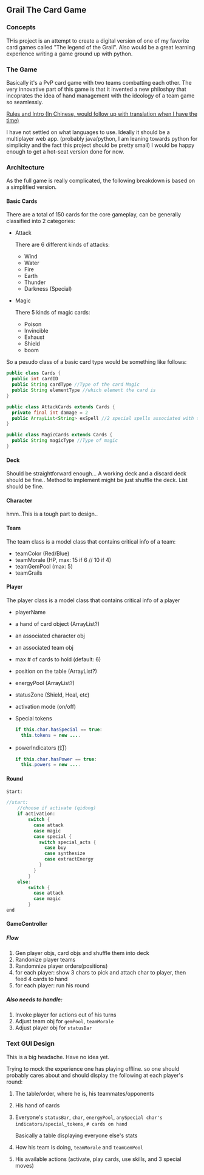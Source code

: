 ## Grail The Card Game

### Concepts
THis project is an attempt to create a digital version of one of my favorite card games called "The legend of the Grail". Also would be a great learning experience writing a game ground up with python. 

### The Game
Basically it's a PvP card game with two teams combatting each other. The very innovative part of this game is that it invented a new philoshpy that incoprates the idea of hand management with the ideology of a team game so seamlessly.

[Rules and Intro (In Chinese, would follow up with translation when I have the time)](http://baike.baidu.com/item/星杯传说)

I have not settled on what languages to use. Ideally it should be a multiplayer web app. (probably java/python, I am leaning towards python for simplicity and the fact this project should be pretty small) I would be happy enough to get a hot-seat version done for now.

### Architecture
As the full game is really complicated, the following breakdown is based on a simplified version.

#### Basic Cards

There are a total of 150 cards for the core gameplay, can be generally classified into 2 categories:

- Attack

  There are 6 different kinds of attacks:

  - Wind
  - Water
  - Fire
  - Earth
  - Thunder
  - Darkness (Special)

- Magic

  There 5 kinds of magic cards:

  - Poison
  - Invincible
  - Exhaust
  - Shield
  - boom

So a pesudo class of a basic card type would be something like follows:

```java
public class Cards {
  public int cardID 
  public String cardType //Type of the card Magic
  public String elementType //which element the card is
}

public class AttackCards extends Cards {
  private final int damage = 2
  public ArrayList<String> exSpell //2 special spells associated with this card
}

public class MagicCards extends Cards {
  public String magicType //Type of magic
}
```

#### Deck

Should be straightforward enough… A working deck and a discard deck should be fine.. Method to implement might be just shuffle the deck. List should be fine.

#### Character

hmm..This is a tough part to design..

#### Team

The team class is a model class that contains critical info of a team:

- teamColor (Red/Blue)
- teamMorale (HP, max: 15 if 6 // 10 if 4)
- teamGemPool (max: 5)
- teamGrails

#### Player

The player class is a model class that contains critical info of a player

- playerName


- a hand of card object (ArrayList?)

- an associated character obj

- an associated team obj

- max # of cards to hold (default: 6)

- position on the table (ArrayList?)

- energyPool (ArrayList?)

- statusZone (Shield, Heal, etc)

- activation mode (on/off)

- Special tokens

  ```java
  if this.char.hasSpecial == true:
  	this.tokens = new ....
  ```

- powerIndicators (灯)

  ```java
  if this.char.hasPower == true:
  	this.powers = new ....
  ```

#### Round

```java
Start:

//start:
	//choose if activate (qidong)
	if activation:
		switch {
          case attack
          case magic
          case special {
            switch special_acts {
              case buy
              case synthesize
              case extractEnergy
            }
          }
		}
	else:
		switch {
          case attack
          case magic
		}
end
```

#### GameController

##### Flow

1. Gen player objs, card objs and shuffle them into deck
2. Randonize player teams
3. Randomnize player orders(positions)
4. for each player: show 3 chars to pick and attach char to player, then feed 4 cards to hand
5. for each player: run his round

##### Also needs to handle:

1. Invoke player for actions out of his turns
2. Adjust team obj for `gemPool`, `teamMorale`
3. Adjust player obj for `statusBar`



### Text GUI Design

This is a big headache. Have no idea yet.

Trying to mock the experience one has playing offline. so one should probably cares about and should display the following at each player's round:

1. The table/order, where he is, his teammates/opponents

2. His hand of cards

3. Everyone's `statusBar`, `char`, `energyPool`, `anySpecial char's indicators/special_tokens`, `# cards on hand`

   Basically a table displaying everyone else's stats

4. How his team is doing, `teamMorale` and `teamGemPool`

5. His available actions (activate, play cards, use skills, and 3 special moves)

